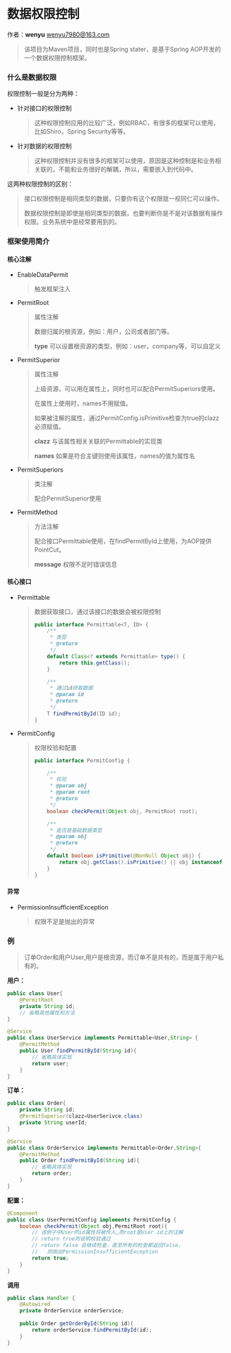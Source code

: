 # 数据权限控制

作者：**wenyu** wenyu7980@163.com

> 该项目为Maven项目，同时也是Spring stater，是基于Spring AOP开发的一个数据权限控制框架。

### 什么是数据权限

权限控制一般是分为两种：

+ 针对接口的权限控制

  > 这种权限控制应用的比较广泛，例如RBAC，有很多的框架可以使用，比如Shiro，Spring Security等等。

+ 针对数据的权限控制

  > 这种权限控制并没有很多的框架可以使用，原因是这种控制是和业务相关联的，不能和业务很好的解耦，所以，需要嵌入到代码中。

这两种权限控制的区别：

> 接口权限控制是相同类型的数据，只要你有这个权限就一视同仁可以操作。
>
> 数据权限控制是即使是相同类型的数据，也要判断你是不是对该数据有操作权限。业务系统中是经常要用到的。



### 框架使用简介

#### 核心注解

+ EnableDataPermit

  > 触发框架注入

+ PermitRoot

  > 属性注解
  >
  > 数据归属的根资源，例如：用户，公司或者部门等。
  >
  > **type** 可以设置根资源的类型，例如：user，company等，可以自定义

+ PermitSuperior

  > 属性注解
  >
  > 上级资源，可以用在属性上，同时也可以配合PermitSuperiors使用。
  >
  > 在属性上使用时，names不用赋值。
  >
  > 如果被注解的属性，通过PermitConfig.isPrimitive检查为true的clazz必须赋值。
  >
  > **clazz** 与该属性相关关联的Permittable的实现类
  >
  > **names** 如果是符合主键则使用该属性，names的值为属性名

+ PermitSuperiors

  > 类注解
  >
  > 配合PermitSuperior使用

+ PermitMethod

  > 方法注解
  >
  > 配合接口Permittable使用，在findPermitById上使用，为AOP提供PointCut。
  >
  > **message** 权限不足时错误信息

#### 核心接口

+ Permittable

  > 数据获取接口，通过该接口的数据会被权限控制
  >
  > ```java
  > public interface Permittable<T, ID> {
  >     /**
  >      * 类型
  >      * @return
  >      */
  >     default Class<? extends Permittable> type() {
  >         return this.getClass();
  >     }
  > 
  >     /**
  >      * 通过id获取数据
  >      * @param id
  >      * @return
  >      */
  >     T findPermitById(ID id);
  > }
  > 
  > ```
  >
  > 

+ PermitConfig

  > 权限校验和配置
  >
  > ```java
  > public interface PermitConfig {
  > 
  >     /**
  >      * 校验
  >      * @param obj
  >      * @param root
  >      * @return
  >      */
  >     boolean checkPermit(Object obj, PermitRoot root);
  > 
  >     /**
  >      * 是否是基础数据类型
  >      * @param obj
  >      * @return
  >      */
  >     default boolean isPrimitive(@NonNull Object obj) {
  >         return obj.getClass().isPrimitive() || obj instanceof String;
  >     }
  > }
  > ```

#### 异常

+ PermissionInsufficientException

  > 权限不足是抛出的异常



### 例

> 订单Order和用户User,用户是根资源，而订单不是共有的，而是属于用户私有的。

**用户：**

```java
public class User{
    @PermitRoot
    private String id;
    // 省略其他属性和方法
}

@Service
public class UserService implements Permittable<User,String> {
    @PermitMethod
    public User findPermitById(String id){
        // 省略具体实现
        return user;
    }
}


```

**订单：**

``` java
public class Order{
    private String id;
    @PermitSuperior(clazz=UserSerivce.class)
    private String userId;
}

@Service
public class OrderService implements Permittable<Order,String>{
    @PermitMethod
    public Order findPermitById(String id){
        // 省略具体实现
        return order;
    }
}
```

**配置：**

```java
@Component
public class UserPermitConfig implements PermitConfig {
	boolean checkPermit(Object obj,PermitRoot root){
        // 该例子中User的id属性将被传入,而root是User.id上的注解
        // return true则说明校验通过
        // return false 会继续检查，直至所有的检查都返回false，
        //   则抛出PermissionInsufficientException
        return true;
    }    
} 
```

**调用**

```java
public class Handler {
    @Autowired
    private OrderService orderService;
    
    public Order getOrderById(String id){
        return orderService.findPermitById(id);
    }
}
```



